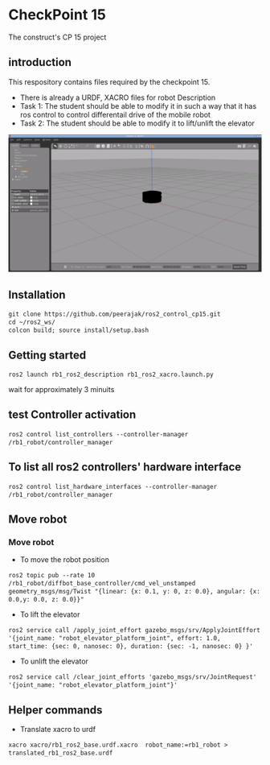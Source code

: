# CheckPoint 15
The construct's CP 15 project
## introduction
This respository contains files required by the checkpoint 15.
- There is already a URDF, XACRO files for robot Description
- Task 1: The student should be able to modify it in such a way that it has ros control to control differentail drive of the mobile robot
- Task 2: The student should be able to modify it to lift/unlift the elevator 

![Alt text](rb1_ros2_description/rb1-ros2-good.png)


## Installation
```
git clone https://github.com/peerajak/ros2_control_cp15.git
cd ~/ros2_ws/
colcon build; source install/setup.bash
```
## Getting started
```
ros2 launch rb1_ros2_description rb1_ros2_xacro.launch.py
```
wait for approximately 3 minuits
## test Controller activation
```
ros2 control list_controllers --controller-manager /rb1_robot/controller_manager
```
##  To list all ros2 controllers' hardware interface
```
ros2 control list_hardware_interfaces --controller-manager /rb1_robot/controller_manager
```
## Move robot

### Move robot 
- To move the robot position
```
ros2 topic pub --rate 10 /rb1_robot/diffbot_base_controller/cmd_vel_unstamped geometry_msgs/msg/Twist "{linear: {x: 0.1, y: 0, z: 0.0}, angular: {x: 0.0,y: 0.0, z: 0.0}}"
```
- To lift the elevator
```
ros2 service call /apply_joint_effort gazebo_msgs/srv/ApplyJointEffort '{joint_name: "robot_elevator_platform_joint", effort: 1.0, start_time: {sec: 0, nanosec: 0}, duration: {sec: -1, nanosec: 0} }'
```
- To unlift the elevator
```
ros2 service call /clear_joint_efforts 'gazebo_msgs/srv/JointRequest' '{joint_name: "robot_elevator_platform_joint"}'
```

## Helper commands

- Translate xacro to urdf
```
xacro xacro/rb1_ros2_base.urdf.xacro  robot_name:=rb1_robot > translated_rb1_ros2_base.urdf
```